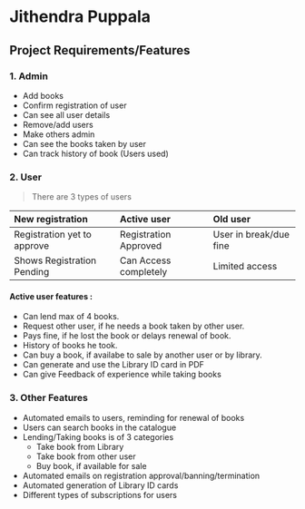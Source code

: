 # Jithendra Puppala

## Project Requirements/Features

### 1. Admin
 * Add books
 * Confirm registration of user
 * Can see all user details
 * Remove/add users
 * Make others admin
 * Can see the books taken by user
 * Can track history of book (Users used)


### 2. User
> There are 3 types of users
 
|New registration|Active user|Old user|
|:---|:---|:---|
|Registration yet to approve|Registration Approved|User in break/due fine|
|Shows Registration Pending|Can Access completely|Limited access|

#### Active user features :
- Can lend max of 4 books.
- Request other user, if he needs a book taken by other user.
- Pays fine, if he lost the book or delays renewal of book.
- History of books he took.
- Can buy a book, if availabe to sale by another user or by library.
- Can generate and use the Library ID card in PDF
- Can give Feedback of experience while taking books

### 3. Other Features
- Automated emails to users, reminding for renewal of books
- Users can search books in the catalogue
- Lending/Taking books is of 3 categories
    - Take book from Library
    - Take book from other user
    - Buy book, if available for sale
- Automated emails on registration approval/banning/termination
- Automated generation of Library ID cards
- Different types of subscriptions for users

